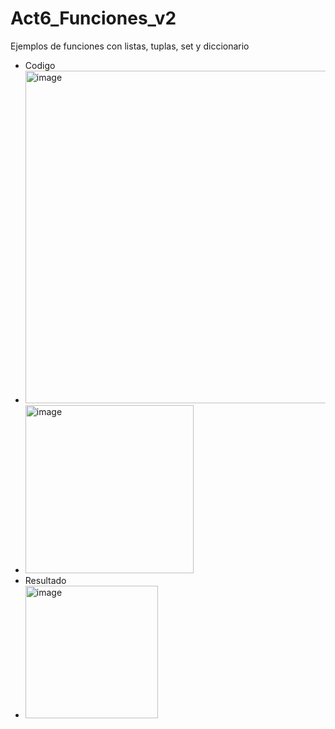 # Act6_Funciones_v2
Ejemplos de funciones con listas, tuplas, set y diccionario
- Codigo
- <img width="532" alt="image" src="https://github.com/user-attachments/assets/668a5964-ea97-42d2-8361-7be27e1b9277">
- <img width="269" alt="image" src="https://github.com/user-attachments/assets/898a564b-a49b-458d-b269-10d8f083ab04">
- Resultado
- <img width="212" alt="image" src="https://github.com/user-attachments/assets/9976fb49-14b0-46b1-905f-da6b4dd1130a">


